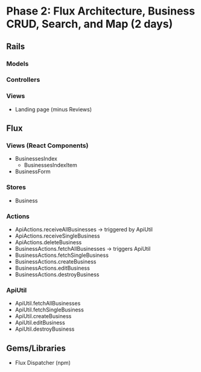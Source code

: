# Phase 2: Flux Architecture, Business CRUD, Search, and Map (2 days)

## Rails
### Models

### Controllers

### Views
* Landing page (minus Reviews)

## Flux
### Views (React Components)
* BusinessesIndex
  - BusinessesIndexItem
* BusinessForm

### Stores
* Business

### Actions
* ApiActions.receiveAllBusinesses -> triggered by ApiUtil
* ApiActions.receiveSingleBusiness
* ApiActions.deleteBusiness
* BusinessActions.fetchAllBusinesses -> triggers ApiUtil
* BusinessActions.fetchSingleBusiness
* BusinessActions.createBusiness
* BusinessActions.editBusiness
* BusinessActions.destroyBusiness

### ApiUtil
* ApiUtil.fetchAllBusinesses
* ApiUtil.fetchSingleBusiness
* ApiUtil.createBusiness
* ApiUtil.editBusiness
* ApiUtil.destroyBusiness

## Gems/Libraries
* Flux Dispatcher (npm)
